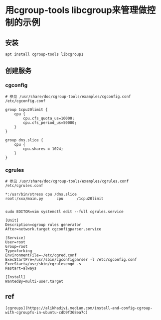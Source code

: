 # 用cgroup-tools libcgroup来管理做控制的示例

## 安装
```
apt install cgroup-tools libcgroup1
```

## 创建服务

### cgconfig
```
# 参见 /usr/share/doc/cgroup-tools/examples/cgconfig.conf
/etc/cgconfig.conf

group 1cpu20limit {
    cpu {
        cpu.cfs_quota_us=10000;
        cpu.cfs_period_us=50000;
    }
}

group dns.slice {
	cpu {
		cpu.shares = 1024;
	}
}
```

### cgrules
```
# 参见 /usr/share/doc/cgroup-tools/examples/cgrules.conf
/etc/cgrules.conf

*:/usr/bin/stress cpu /dns.slice
root:/xxx/main.py      cpu      /1cpu20limit


sudo EDITOR=vim systemctl edit --full cgrules.service

[Unit]
Description=cgroup rules generator
After=network.target cgconfigparser.service

[Service]
User=root
Group=root
Type=forking
EnvironmentFile=-/etc/cgred.conf
ExecStartPre=/usr/sbin/cgconfigparser -l /etc/cgconfig.conf
ExecStart=/usr/sbin/cgrulesengd -s
Restart=always

[Install]
WantedBy=multi-user.target
```

## ref
    [cgroups](https://alikhadivi.medium.com/install-and-config-cgroup-with-cgroupfs-in-ubuntu-cdb9f368ea7c)
